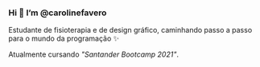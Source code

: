 ### Hi 👋 I’m @carolinefavero
Estudante de fisioterapia e de design gráfico, caminhando passo a passo para o mundo da programação ✨

Atualmente cursando *"Santander Bootcamp 2021"*.

